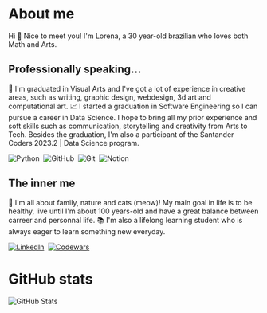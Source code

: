 # About me

Hi 👋 Nice to meet you! I'm Lorena, a 30 year-old brazilian who loves both Math and Arts. 

## Professionally speaking...

🎨 I'm graduated in Visual Arts and I've got a lot of experience in creative areas, such as writing, graphic design, webdesign, 3d art and computational art.
📈 I started a graduation in Software Engineering so I can pursue a career in Data Science. I hope to bring all my prior experience and soft skills such as communication, storytelling and creativity from Arts to Tech. Besides the graduation, I'm also a participant of the Santander Coders 2023.2 | Data Science program. 

![Python](https://img.shields.io/badge/Python-e8f2f8?style=for-the-badge&logo=python&logoColor=3e82ba)&nbsp;
![GitHub](https://img.shields.io/badge/GitHub-e8f2f8?style=for-the-badge&logo=github&logoColor=000)&nbsp;
![Git](https://img.shields.io/badge/Git-e8f2f8?style=for-the-badge&logo=git&logoColor=ff6f2d)&nbsp;
![Notion](https://img.shields.io/badge/Notion-e8f2f8?style=for-the-badge&logo=notion&logoColor=000)&nbsp;

## The inner me

🌄 I'm all about family, nature and cats (meow)! My main goal in life is to be healthy, live until I'm about 100 years-old and have a great balance between carreer and personnal life.
📚 I'm also a lifelong learning student who is always eager to learn something new everyday.

[![LinkedIn](https://img.shields.io/badge/LinkedIn-e8f2f8?style=for-the-badge&logo=linkedin&logoColor=0E76A8)](https://www.linkedin.com/in/lorena-pereira-de-almeida-bastos-assis/)&nbsp;
[![Codewars](https://img.shields.io/badge/Codewars-e8f2f8?style=for-the-badge&logo=codewars&logoColor=b23c25)](https://www.codewars.com/users/lorenaaxbastos)&nbsp;

# GitHub stats

![GitHub Stats](https://github-readme-stats-sigma-five.vercel.app/api?username=lorenaaxbastos&theme=holi&bg_color=e8f2f8&show_icons=true)
